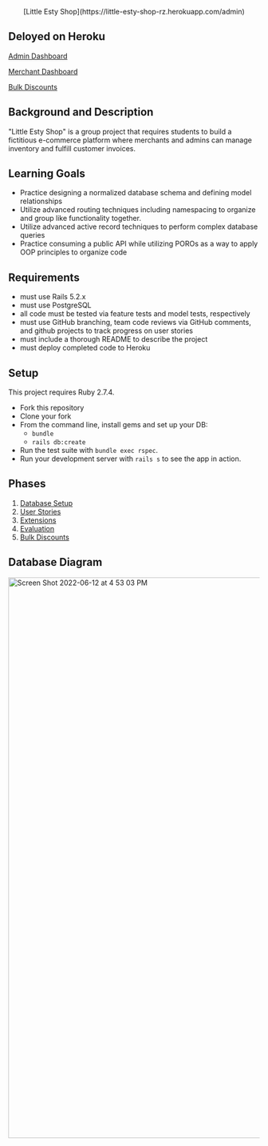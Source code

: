 <p style="text-align: center;">[Little Esty Shop](https://little-esty-shop-rz.herokuapp.com/admin)</p>

## Deloyed on Heroku
[Admin Dashboard](https://little-esty-shop-rz.herokuapp.com/admin)

[Merchant Dashboard](https://little-esty-shop-rz.herokuapp.com/merchants/1/dashboard)

[Bulk Discounts](https://little-esty-shop-rz.herokuapp.com/merchants/1/discounts)

## Background and Description

"Little Esty Shop" is a group project that requires students to build a fictitious e-commerce platform where merchants and admins can manage inventory and fulfill customer invoices.

## Learning Goals
- Practice designing a normalized database schema and defining model relationships
- Utilize advanced routing techniques including namespacing to organize and group like functionality together.
- Utilize advanced active record techniques to perform complex database queries
- Practice consuming a public API while utilizing POROs as a way to apply OOP principles to organize code

## Requirements
- must use Rails 5.2.x
- must use PostgreSQL
- all code must be tested via feature tests and model tests, respectively
- must use GitHub branching, team code reviews via GitHub comments, and github projects to track progress on user stories
- must include a thorough README to describe the project
- must deploy completed code to Heroku

## Setup

This project requires Ruby 2.7.4.

* Fork this repository
* Clone your fork
* From the command line, install gems and set up your DB:
    * `bundle`
    * `rails db:create`
* Run the test suite with `bundle exec rspec`.
* Run your development server with `rails s` to see the app in action.

## Phases

1. [Database Setup](./doc/db_setup.md)
1. [User Stories](./doc/user_stories.md)
1. [Extensions](./doc/extensions.md)
1. [Evaluation](./doc/evaluation.md)
1. [Bulk Discounts](https://backend.turing.edu/module2/projects/bulk_discounts)

## Database Diagram

<img width="1121" alt="Screen Shot 2022-06-12 at 4 53 03 PM" src="https://user-images.githubusercontent.com/99001315/173256799-42408dcb-aff3-4c13-87bf-a91c7e163e16.png">



